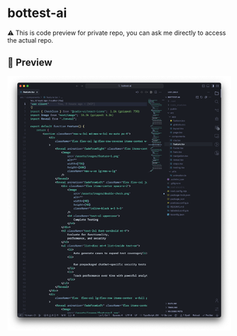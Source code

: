 # bottest-ai

⚠️ This is code preview for private repo, you can ask me directly to access the actual repo.

## 👀 Preview
![Code Preview](screenshot.png "Code Preview")
